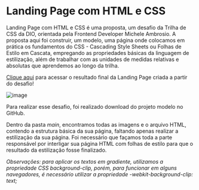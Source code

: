 # Landing Page com HTML e CSS

Landing Page com HTML e CSS é uma proposta, um desafio da Trilha de CSS da DIO, orientada pela Frontend Developer Michele Ambrosio.
A proposta aqui foi construir, um modelo, uma página onde colocamos em prática os fundamentos do CSS - Cascading Style Sheets ou Folhas de Estilo em Cascata,
empregando as propriedades básicas da linguagem de estilização, além de trabalhar com as unidades de medidas relativas e absolutas que aprendemos ao longo da trilha.

[Clique aqui](https://micheleambrosio.github.io/dio-trilha-css-desafio-01/) para acessar o resultado final da Landing Page criada a partir do desafio!

![image](https://user-images.githubusercontent.com/55519539/183538055-6cce606c-7d1d-4d15-a4be-ffeb5b37c956.png)

Para realizar esse desafio, foi realizado download do projeto modelo no GitHub.

Dentro da pasta *main*, encontramos todas as imagens e o arquivo HTML, contendo a estrutura básica da sua página, faltando apenas realizar a estilização da sua página. Foi necessário que façamos toda a parte responsável por interligar sua página HTML com folhas de estilo para que o resultado da estilização fosse finalizado.

*Observações: para aplicar os textos em gradiente, utilizamos a propriedade CSS background-clip, porém, para funcionar em alguns navegadores, é necessário utilizar a propriedade -webkit-background-clip: text;*


